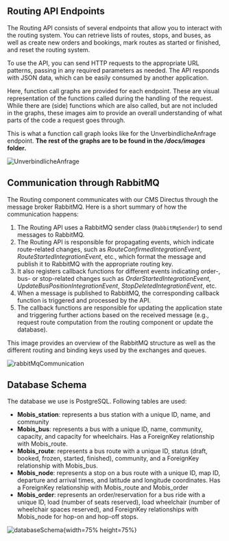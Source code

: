 <h2>Routing API Endpoints</h2>

The Routing API consists of several endpoints that allow you to interact with the routing system. You can retrieve lists of routes, stops, and buses, as well as create new orders and bookings, mark routes as started or finished, and reset the routing system.

To use the API, you can send HTTP requests to the appropriate URL patterns, passing in any required parameters as needed. The API responds with JSON data, which can be easily consumed by another application.

Here, function call graphs are provided for each endpoint. These are visual representation of the functions called during the handling of the request. While there are (side) functions which are also called, but are not included in the graphs, these images aim to provide an overall understanding of what parts of the code a request goes through.

This is what a function call graph looks like for the UnverbindlicheAnfrage endpoint. **The rest of the graphs are to be found in the _/docs/images_ folder.**

![UnverbindlicheAnfrage](./images/UnverbindlicheAnfrage.png)

<h2>Communication through RabbitMQ</h2>

The Routing component communicates with our CMS Directus through the message broker RabbitMQ. Here is a short summary of how the communication happens:

1. The Routing API uses a RabbitMQ sender class (`RabbitMqSender`) to send messages to RabbitMQ.
2. The Routing API is responsible for propagating events, which indicate route-related changes, such as _RouteConfirmedIntegrationEvent_, _RouteStartedIntegrationEvent_, etc., which format the message and publish it to RabbitMQ with the appropriate routing key.
3. It also registers callback functions for different events indicating order-, bus- or stop-related changes  such as _OrderStartedIntegrationEvent_, _UpdateBusPositionIntegrationEvent_, _StopDeletedIntegrationEvent_, etc.
4. When a message is published to RabbitMQ, the corresponding callback function is triggered and processed by the API.
5. The callback functions are responsible for updating the application state and triggering further actions based on the received message (e.g., request route computation from the routing component or update the database).

This image provides an overview of the RabbitMQ structure as well as the different routing and binding keys used by the exchanges and queues.

![rabbitMqCommunication](./images/rabbitMqCommunication.png)

<h2>Database Schema</h2>

The database we use is PostgreSQL. Following tables are used:
- **Mobis_station**: represents a bus station with a unique ID, name, and community
- **Mobis_bus**: represents a bus with a unique ID, name, community, capacity, and capacity for wheelchairs. Has a ForeignKey relationship with Mobis_route.
- **Mobis_route**: represents a bus route with a unique ID, status (draft, booked, frozen, started, finished), community, and a ForeignKey relationship with Mobis_bus.
- **Mobis_node**: represents a stop on a bus route with a unique ID, map ID, departure and arrival times, and latitude and longitude coordinates. Has a ForeignKey relationship with Mobis_route and Mobis_order
- **Mobis_order**: represents an order/reservation for a bus ride with a unique ID, load (number of seats reserved), load wheelchair (number of wheelchair spaces reserved), and ForeignKey relationships with Mobis_node for hop-on and hop-off stops.

![databaseSchema](./images/databaseSchema.png){width=75% height=75%}
